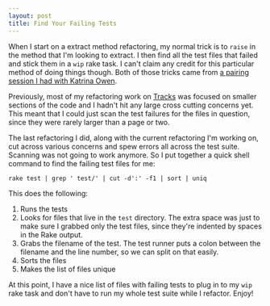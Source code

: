 ```yaml
---
layout: post
title: Find Your Failing Tests
---
```

When I start on a extract method refactoring, my normal trick is to
`raise` in the method that I'm looking to extract. I then find all the
test files that failed and stick them in a `wip` rake task.  I can't claim
any credit for this particular method of doing things though. Both of
those tricks came from [a pairing session I had with Katrina Owen](/2013/04/28/pairing-katrina-owen-recap.html).

Previously, most of my refactoring work on
[Tracks](http://getontracks.org) was focused on smaller sections of the
code and I hadn't hit any large cross cutting concerns yet. This meant
that I could just scan the test failures for the files in question,
since they were rarely larger than a page or two.

The last refactoring I did, along with the current refactoring I'm
working on, cut across various concerns and spew errors all across the
test suite. Scanning was not going to work anymore. So I put together a
quick shell command to find the failing test files for me:

```
rake test | grep ' test/' | cut -d':' -f1 | sort | uniq
```

This does the following:

1. Runs the tests
2. Looks for files that live in the `test` directory. The extra space
   was just to make sure I grabbed only the test files, since they're
   indented by spaces in the Rake output.
3. Grabs the filename of the test. The test runner puts a colon between
   the filename and the line number, so we can split on that easily.
4. Sorts the files
5. Makes the list of files unique

At this point, I have a nice list of files with failing tests to plug in
to my `wip` rake task and don't have to run my whole test suite while I
refactor. Enjoy!
